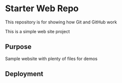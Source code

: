 # Starter Web Repo

This repository is for showing how Git and GitHub work

This is a simple web site project

## Purpose

Sample website with plenty of files for demos

## Deployment